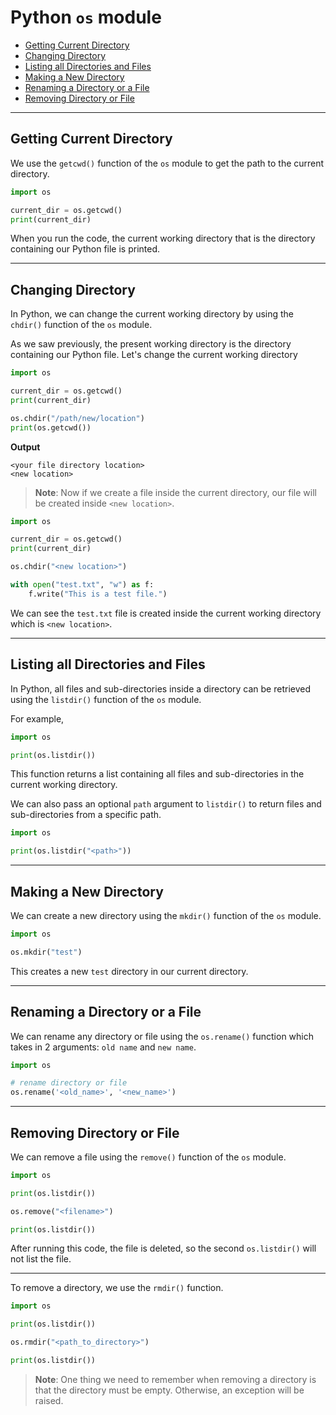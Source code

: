 # Python `os` module


- [Getting Current Directory](#getting-current-directory)
- [Changing Directory](#changing-directory)
- [Listing all Directories and Files](#listing-all-directories-and-files)
- [Making a New Directory](#making-a-new-directory)
- [Renaming a Directory or a File](#renaming-a-directory-or-a-file)
- [Removing Directory or File](#removing-directory-or-file)

---

## Getting Current Directory
We use the `getcwd()` function of the `os` module to get the path to the current directory.

```python
import os

current_dir = os.getcwd()
print(current_dir)
```

When you run the code, the current working directory that is the directory containing our Python file is printed.

---

## Changing Directory

In Python, we can change the current working directory by using the `chdir()` function of the `os` module.

As we saw previously, the present working directory is the directory containing our Python file. Let's change the current working directory

```python
import os

current_dir = os.getcwd()
print(current_dir)

os.chdir("/path/new/location")
print(os.getcwd())
```

**Output**
```
<your file directory location>
<new location>
```

>**Note**: Now if we create a file inside the current directory, our file will be created inside `<new location>`.

```python
import os

current_dir = os.getcwd()
print(current_dir)

os.chdir("<new location>")

with open("test.txt", "w") as f:
    f.write("This is a test file.")
```

We can see the `test.txt` file is created inside the current working directory which is `<new location>`.

---

## Listing all Directories and Files

In Python, all files and sub-directories inside a directory can be retrieved using the `listdir()` function of the `os` module.

For example,

```python
import os

print(os.listdir())
```

This function returns a list containing all files and sub-directories in the current working directory.

We can also pass an optional `path` argument to `listdir()` to return files and sub-directories from a specific path.

```python
import os

print(os.listdir("<path>"))
```

---

## Making a New Directory

We can create a new directory using the `mkdir()` function of the `os` module.

```python
import os

os.mkdir("test")
```

This creates a new `test` directory in our current directory.

---

## Renaming a Directory or a File

We can rename any directory or file using the `os.rename()` function which takes in 2 arguments: `old name` and `new name`.

```python
import os

# rename directory or file
os.rename('<old_name>', '<new_name>')
```

---

## Removing Directory or File
We can remove a file using the `remove()` function of the `os` module.

```python
import os

print(os.listdir())

os.remove("<filename>")

print(os.listdir())
```

After running this code, the file is deleted, so the second `os.listdir()` will not list the file.

---

To remove a directory, we use the `rmdir()` function.

```python
import os

print(os.listdir())

os.rmdir("<path_to_directory>")

print(os.listdir())
```

>**Note**: One thing we need to remember when removing a directory is that the directory must be empty. Otherwise, an exception will be raised.

